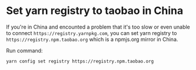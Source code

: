 # Set yarn registry to taobao in China

If you're in China and encounted a problem that it's too slow or even unable to connect `https://registry.yarnpkg.com`,
you can set yarn registry to `https://registry.npm.taobao.org` which is a npmjs.org mirror in China.

Run command:
```
yarn config set registry https://registry.npm.taobao.org
```
